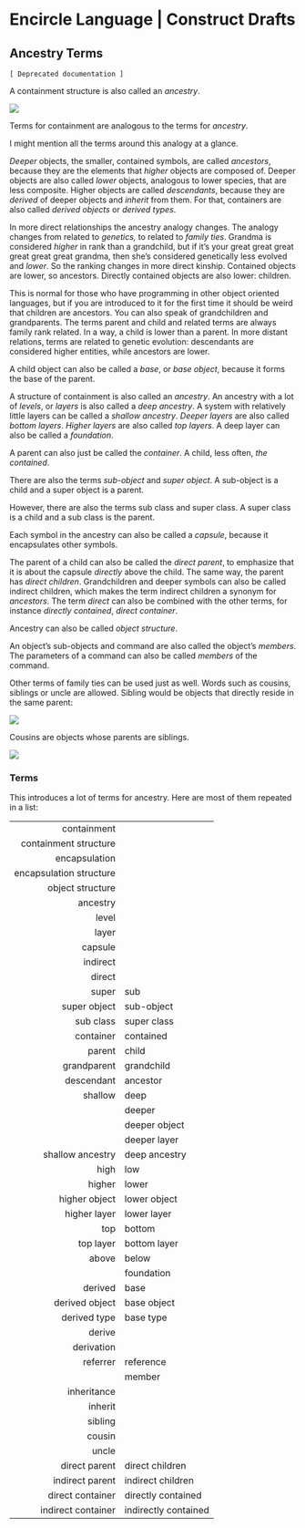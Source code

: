 ﻿Encircle Language | Construct Drafts
====================================

Ancestry Terms
--------------

`[ Deprecated documentation ]`

A containment structure is also called an *ancestry*.

![](images/80.%20Ancestry%20Terms.001.png)

Terms for containment are analogous to the terms for *ancestry*.

I might mention all the terms around this analogy at a glance.

*Deeper* objects, the smaller, contained symbols, are called *ancestors*, because they are the elements that *higher* objects are composed of. Deeper objects are also called *lower* objects, analogous to lower species, that are less composite. Higher objects are called *descendants*, because they are *derived* of deeper objects and *inherit* from them. For that, containers are also called *derived objects* or *derived types*.

In more direct relationships the ancestry analogy changes. The analogy changes from related to *genetics,* to related to *family ties*. Grandma is considered *higher* in rank than a grandchild, but if it’s your great great great great great great grandma, then she’s considered genetically less evolved and *lower*. So the ranking changes in more direct kinship. Contained objects are lower, so ancestors. Directly contained objects are also lower: children.

This is normal for those who have programming in other object oriented languages, but if you are introduced to it for the first time it should be weird that children are ancestors. You can also speak of grandchildren and grandparents. The terms parent and child and related terms are always family rank related. In a way, a child is lower than a parent. In more distant relations, terms are related to genetic evolution: descendants are considered higher entities, while ancestors are lower.

A child object can also be called a *base*, or *base* *object*, because it forms the base of the parent.

A structure of containment is also called an *ancestry*. An ancestry with a lot of *levels*, or *layers* is also called a *deep ancestry*. A system with relatively little layers can be called a *shallow ancestry*. *Deeper layers* are also called *bottom layers*. *Higher layers* are also called *top layers*. A deep layer can also be called a *foundation*.

A parent can also just be called the *container*. A child, less often, *the contained*.

There are also the terms *sub-object* and *super object*. A sub-object is a child and a super object is a parent.

However, there are also the terms sub class and super class. A super class is a child and a sub class is the parent.

Each symbol in the ancestry can also be called a *capsule*, because it encapsulates other symbols.

The parent of a child can also be called the *direct parent*, to emphasize that it is about the capsule *directly* above the child. The same way, the parent has *direct children*. Grandchildren and deeper symbols can also be called indirect children, which makes the term indirect children a synonym for *ancestors*. The term *direct* can also be combined with the other terms, for instance *directly contained*, *direct container*.

Ancestry can also be called *object structure*.

An object’s sub-objects and command are also called the object’s *members*. The parameters of a command can also be called *members* of the command.

Other terms of family ties can be used just as well. Words such as cousins, siblings or uncle are allowed. Sibling would be objects that directly reside in the same parent:

![](images/80.%20Ancestry%20Terms.002.png)

Cousins are objects whose parents are siblings.

![](images/80.%20Ancestry%20Terms.003.png)

### Terms

This introduces a lot of terms for ancestry. Here are most of them repeated in a list:

|                         |                      |
|------------------------:|:---------------------|
|             containment |                      |
|   containment structure |                      |
|           encapsulation |                      |
| encapsulation structure |                      |
|        object structure |                      |
|                ancestry |                      |
|                   level |                      |
|                   layer |                      |
|                 capsule |                      |
|                indirect |                      |
|                  direct |                      |
|                   super | sub                  |
|            super object | sub-object           |
|               sub class | super class          |
|               container | contained            |
|                  parent | child                |
|             grandparent | grandchild           |
|              descendant | ancestor             |
|                 shallow | deep                 |
|                         | deeper               |
|                         | deeper object        |
|                         | deeper layer         |
|        shallow ancestry | deep ancestry        |
|                    high | low                  |
|                  higher | lower                |
|           higher object | lower object         |
|            higher layer | lower layer          |
|                     top | bottom               |
|               top layer | bottom layer         |
|                   above | below                |
|                         | foundation           |
|                 derived | base                 |
|          derived object | base object          |
|            derived type | base type            |
|                  derive |                      |
|              derivation |                      |
|                referrer | reference            |
|                         | member               |
|             inheritance |                      |
|                 inherit |                      |
|                 sibling |                      |
|                  cousin |                      |
|                   uncle |                      |
|           direct parent | direct children      |
|         indirect parent | indirect children    |
|        direct container | directly contained   |
|      indirect container | indirectly contained |